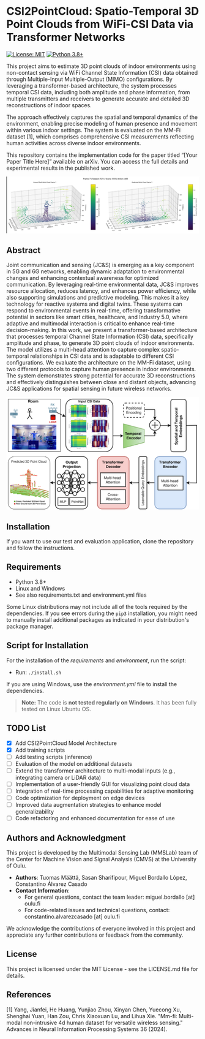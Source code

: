 # CSI2PointCloud: Spatio-Temporal 3D Point Clouds from WiFi-CSI Data via Transformer Networks
[![License: MIT](https://img.shields.io/badge/License-MIT-yellow.svg)](https://opensource.org/licenses/MIT)
[![Python 3.8+](https://img.shields.io/badge/python-3.8+-green.svg)](https://www.python.org/downloads/release/python-380/)

This project aims to estimate 3D point clouds of indoor environments using non-contact sensing via WiFi Channel State Information (CSI)
data obtained through Multiple-Input Multiple-Output (MIMO) configurations. By leveraging a transformer-based architecture, 
the system processes temporal CSI data, including both amplitude and phase information, from multiple transmitters and receivers 
to generate accurate and detailed 3D reconstructions of indoor spaces.

The approach effectively captures the spatial and temporal dynamics of the environment, enabling precise modeling of human presence 
and movement within various indoor settings. The system is evaluated on the MM-Fi dataset [1], which comprises comprehensive CSI 
measurements reflecting human activities across diverse indoor environments.

This repository contains the implementation code for the paper titled “[Your Paper Title Here]” available on arXiv. 
You can access the full details and experimental results in the published work.

![cover](docs/images/prediction_subject_split.jpg)

## Abstract
Joint communication and sensing (JC&S) is emerging as a key component in 5G and 6G networks, enabling dynamic adaptation 
to environmental changes and enhancing contextual awareness for optimized communication. By leveraging real-time environmental 
data, JC&S improves resource allocation, reduces latency, and enhances power efficiency, while also supporting simulations 
and predictive modeling. This makes it a key technology for reactive systems and digital twins. These systems can respond 
to environmental events in real-time, offering transformative potential in sectors like smart cities, healthcare, 
and Industry 5.0, where adaptive and multimodal interaction is critical to enhance real-time decision-making. 
In this work, we present a transformer-based architecture that processes temporal Channel State Information (CSI) data, 
specifically amplitude and phase, to generate 3D point clouds of indoor environments. The model utilizes a multi-head 
attention to capture complex spatio-temporal relationships in CSI data and is adaptable to different CSI configurations. 
We evaluate the architecture on the MM-Fi dataset, using two different protocols to capture human presence in indoor 
environments. The system demonstrates strong potential for accurate 3D reconstructions and effectively distinguishes 
between close and distant objects, advancing JC&S applications for spatial sensing in future wireless networks. 


![arch](docs/images/csi2pc_arch_v5.jpg)

## Installation
If you want to use our test and evaluation application, clone the repository and follow the instructions.

## Requirements
* Python 3.8+
* Linux and Windows
* See also requirements.txt and environment.yml files

Some Linux distributions may not include all of the tools required by the dependencies. If you see errors during the `pip3` installation, you might need to manually install additional packages as indicated in your distribution's package manager.

## Script for Installation
For the installation of the _requirements_ and _environment_, run the script:
* Run: `./install.sh`

If you are using Windows, use the _environment.yml_ file to install the dependencies.

> **Note:** The code is **not tested regularly on Windows**. It has been fully tested on Linux Ubuntu OS.

## TODO List
 - [X] Add CSI2PointCloud Model Architecture
 - [X] Add training scripts
 - [ ] Add testing scripts (inference)
 - [ ] Evaluation of the model on additional datasets
 - [ ] Extend the transformer architecture to multi-modal inputs (e.g., integrating camera or LiDAR data)
 - [ ] Implementation of a user-friendly GUI for visualizing point cloud data
 - [ ] Integration of real-time processing capabilities for adaptive monitoring
 - [ ] Code optimization for deployment on edge devices
 - [ ] Improved data augmentation strategies to enhance model generalizability
 - [ ] Code refactoring and enhanced documentation for ease of use

## Authors and Acknowledgment
This project is developed by the Multimodal Sensing Lab (MMSLab) team of the Center for Machine Vision and Signal Analysis (CMVS) 
at the University of Oulu.
* **Authors**: Tuomas Määttä, Sasan Sharifipour, Miguel Bordallo López, Constantino Álvarez Casado
* **Contact Information**: 
  * For general questions, contact the team leader: miguel.bordallo [at] oulu.fi
  * For code-related issues and technical questions, contact: constantino.alvarezcasado [at] oulu.fi

We acknowledge the contributions of everyone involved in this project and appreciate any further contributions or feedback from the community.

## License
This project is licensed under the MIT License - see the LICENSE.md file for details.

## References
[1] Yang, Jianfei, He Huang, Yunjiao Zhou, Xinyan Chen, Yuecong Xu, Shenghai Yuan, Han Zou, Chris Xiaoxuan Lu, and Lihua Xie. "Mm-fi: Multi-modal non-intrusive 4d human dataset for versatile wireless sensing." Advances in Neural Information Processing Systems 36 (2024).